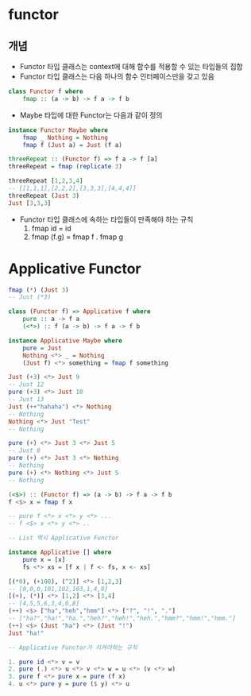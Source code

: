 # functor

## 개념
- Functor 타입 클래스는 context에 대해 함수를 적용할 수 있는 타입들의 집합
- Functor 타입 클래스는 다음 하나의 함수 인터페이스만을 갖고 있음

```hs
class Functor f where
    fmap :: (a -> b) -> f a -> f b
```

- Maybe 타입에 대한 Functor는 다음과 같이 정의

```hs
instance Functor Maybe where
    fmap _ Nothing = Nothing
    fmap f (Just a) = Just (f a)

threeRepeat :: (Functor f) => f a -> f [a]
threeRepeat = fmap (replicate 3)

threeRepeat [1,2,3,4]
-- [[1,1,1],[2,2,2],[3,3,3],[4,4,4]]
threeRepeat (Just 3)
Just [3,3,3]
```

- Functor 타입 클래스에 속하는 타입들이 만족해야 하는 규칙
  1. fmap id = id
  2. fmap (f.g) = fmap f . fmap g

# Applicative Functor

```hs
fmap (*) (Just 3)
-- Just (*3)

class (Functor f) => Applicative f where
    pure :: a -> f a
    (<*>) :: f (a -> b) -> f a -> f b

instance Applicative Maybe where
    pure = Just
    Nothing <*> _ = Nothing
    (Just f) <*> something = fmap f something

Just (+3) <*> Just 9
-- Just 12
pure (+3) <*> Just 10
-- Just 13
Just (++"hahaha") <*> Nothing
-- Nothing
Nothing <*> Just "Test"
-- Nothing

pure (+) <*> Just 3 <*> Just 5
-- Just 8
pure (+) <*> Just 3 <*> Nothing
-- Nothing
pure (+) <*> Nothing <*> Just 5
-- Nothing

(<$>) :: (Functor f) => (a -> b) -> f a -> f b
f <$> x = fmap f x

-- pure f <*> x <*> y <*> ...
-- f <$> x <*> y <*> ..

-- List 역시 Applicative Functor

instance Applicative [] where
    pure x = [x]
    fs <*> xs = [f x | f <- fs, x <- xs]

[(*0), (+100), (^2)] <*> [1,2,3]
-- [0,0,0,101,102,103,1,4,9]
[(+), (*)] <*> [1,2] <*> [3,4]
-- [4,5,5,6,3,4,6,8]
(++) <$> ["ha","heh","hmm"] <*> ["?", "!", "."]
-- ["ha?","ha!","ha.","heh?","heh!","heh.","hmm?","hmm!","hmm."]
(++) <$> (Just "ha") <*> (Just "!")
Just "ha!"

-- Applicative Functor가 지켜야하는 규칙

1. pure id <*> v = v
2. pure (.) <*> u <*> v <*> w = u <*> (v <*> w)
3. pure f <*> pure x = pure (f x)
4. u <*> pure y = pure ($ y) <*> u
```